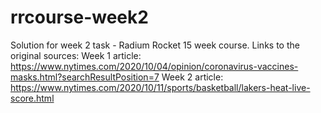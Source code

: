 # rrcourse-week2
Solution for week 2 task - Radium Rocket 15 week course.
Links to the original sources: 
Week 1 article: https://www.nytimes.com/2020/10/04/opinion/coronavirus-vaccines-masks.html?searchResultPosition=7
Week 2 article: https://www.nytimes.com/2020/10/11/sports/basketball/lakers-heat-live-score.html
